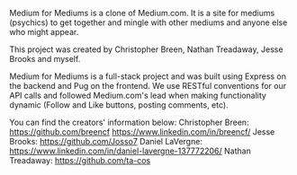 Medium for Mediums is a clone of Medium.com. It is a site for mediums (psychics) to get together and mingle with other mediums and anyone else who might appear. 

This project was created by Christopher Breen, Nathan Treadaway, Jesse Brooks and myself. 

Medium for Mediums is a full-stack project and was built using Express on the backend and Pug on the frontend. We use RESTful conventions for our API calls and followed Medium.com's lead when making functionality dynamic (Follow and Like buttons, posting comments, etc).

You can find the creators' information below:
Christopher Breen: https://github.com/breencf   https://www.linkedin.com/in/breencf/
Jesse Brooks: https://github.com/Josso7
Daniel LaVergne: https://www.linkedin.com/in/daniel-lavergne-137772206/
Nathan Treadaway: https://github.com/ta-cos
